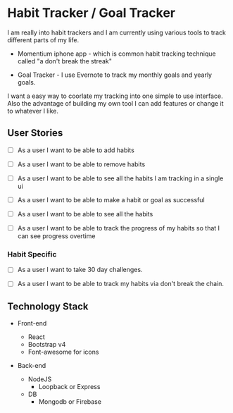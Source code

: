 # Habit Tracker / Goal Tracker

I am really into habit trackers and I am currently using various tools to track different parts of my life.

- Momentium iphone app - which is common habit tracking technique called "a don't break the streak"

- Goal Tracker - I use Evernote to track my monthly goals and yearly goals. 

I want a easy way to coorlate my tracking into one simple to use interface. Also the advantage of building my own tool I can add features or change it to whatever I like.

## User Stories

- [ ] As a user I want to be able to add habits

- [ ] As a user I want to be able to remove habits

- [ ] As a user I want to be able to see all the habits I am tracking in a single ui

- [ ] As a user I want to be able to make a habit or goal as successful

- [ ] As a user I want to be able to see all the habits

- [ ] As a user I want to be able to track the progress of my habits so that I can see progress overtime


### Habit Specific
- [ ] As a user I want to take 30 day challenges.

- [ ] As a user I want to be able to track my habits via don't break the chain.

## Technology Stack

* Front-end
    * React
    * Bootstrap v4
    * Font-awesome for icons

* Back-end
    * NodeJS 
        - Loopback or Express 
    * DB
        * Mongodb or Firebase
